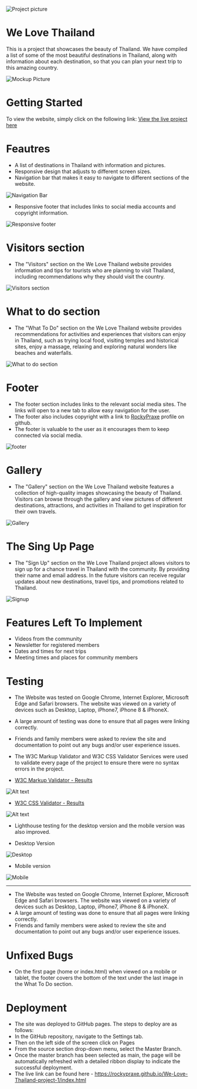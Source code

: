 ![Project picture](assets/images/grand-palace-1822487_960_720.jpg)



# We Love Thailand

This is a project that showcases the beauty of Thailand. We have compiled a list of some of the most beautiful destinations in Thailand, along with information about each destination, so that you can plan your next trip to this amazing country.

![Mockup Picture](assets/images/responsive%20design.png)

# Getting Started

To view the website, simply click on the following link: [View the live project here](https://rockypraxe.github.io/We-Love-Thailand-project-1/)

# Feautres

-  A list of destinations in Thailand with information and pictures.
-  Responsive design that adjusts to different screen sizes.
-  Navigation bar that makes it easy to navigate to different sections of the website.

![Navigation Bar](assets/images/navigation%20bar.png)

- Responsive footer that includes links to social media accounts and copyright information.

![Responsive footer](assets/images/responsive%20footer.png)

# Visitors section

-  The "Visitors" section on the We Love Thailand website provides information and tips for tourists who are planning to visit Thailand, including recommendations why they should visit the country.

![Visitors section](assets/images/visitors%20section.png)

# What to do section

-  The "What To Do" section on the We Love Thailand  website provides recommendations for activities and experiences that visitors can enjoy in Thailand, such as trying local food, visiting temples and historical sites, enjoy a massage, relaxing and exploring natural wonders like beaches and waterfalls.

![What to do section](assets/images/what-to-do.png)

# Footer

-  The footer section includes links to the relevant social media sites. The links will open to a new tab to allow easy navigation for the user.
-  The footer also includes copyright with a link to [RockyPraxe](https://github.com/RockyPraxe) profile on github.
-  The footer is valuable to the user as it encourages them to keep connected via social media.

![footer](assets/images/responsive%20footer.png)

# Gallery 

-  The "Gallery" section on the We Love Thailand  website features a collection of high-quality images showcasing the beauty of Thailand. Visitors can browse through the gallery and view pictures of different destinations, attractions, and activities in Thailand to get inspiration for their own travels.

![Gallery](assets/images/gallery.png)

# The Sing Up Page

-  The "Sign Up" section on the We Love Thailand project  allows visitors to sign up for a chance travel in Thailand with the community. By providing their name and email address. In the future visitors can receive regular updates about new destinations, travel tips, and promotions related to Thailand.

![Signup](assets/images/signup.png)

# Features Left To Implement

-  Videos from the community
-  Newsletter for registered members
-  Dates and times for next trips
- Meeting times and places for community members

# Testing

-  The Website was tested on Google Chrome, Internet Explorer, Microsoft Edge and Safari browsers.
The website was viewed on a variety of devices such as Desktop, Laptop, iPhone7, iPhone 8 & iPhoneX.
-  A large amount of testing was done to ensure that all pages were linking correctly.
-  Friends and family members were asked to review the site and documentation to point out any bugs and/or user experience issues.

- The W3C Markup Validator and W3C CSS Validator Services were used to validate every page of the project to ensure there were no syntax errors in the project.

-  [W3C Markup Validator - Results](https://validator.w3.org/nu/?doc=https%3A%2F%2Frockypraxe.github.io%2FWe-Love-Thailand-project-1%2F)

![Alt text](assets/images/HTML%20Checker.png)

-  [W3C CSS Validator - Results](https://jigsaw.w3.org/css-validator/validator?uri=https%3A%2F%2Frockypraxe.github.io%2FWe-Love-Thailand-project-1%2F&profile=css3svg&usermedium=all&warning=1&vextwarning=&lang=en)

![Alt text](assets/images/The%20W3C%20CSS.png)

- Lighthouse testing for the desktop version and the mobile version was also improved.

- Desktop Version

![Desktop](assets/images/desktop_version.png)

- Mobile version

![Mobile](assets/images/mobile_version.png)
<hr>

-  The Website was tested on Google Chrome, Internet Explorer, Microsoft Edge and Safari browsers.
The website was viewed on a variety of devices such as Desktop, Laptop, iPhone7, iPhone 8 & iPhoneX.
-  A large amount of testing was done to ensure that all pages were linking correctly.
-  Friends and family members were asked to review the site and documentation to point out any bugs and/or user experience issues.

# Unfixed Bugs

-  On the first page (home or index.html) when viewed on a mobile or tablet, the footer covers the bottom of the text under the last image in the What To Do section.

# Deployment

- The site was deployed to GitHub pages. The steps to deploy are as follows:
- In the GitHub repository, navigate to the Settings tab.
-  Then on the left side of the screen click on Pages
- From the source section drop-down menu, select the Master Branch.
- Once the master branch has been selected as main, the page will be automatically refreshed with a detailed ribbon display to indicate the successful deployment.
- The live link can be found here - https://rockypraxe.github.io/We-Love-Thailand-project-1/index.html
